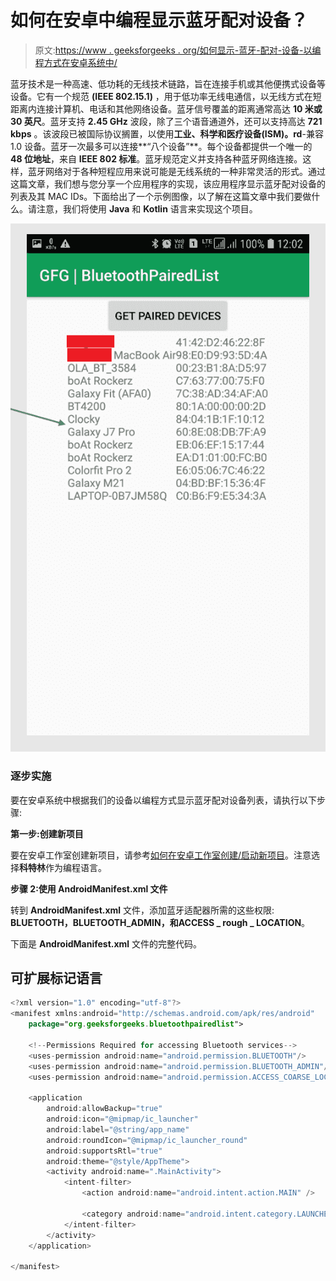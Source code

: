 # 如何在安卓中编程显示蓝牙配对设备？

> 原文:[https://www . geeksforgeeks . org/如何显示-蓝牙-配对-设备-以编程方式在安卓系统中/](https://www.geeksforgeeks.org/how-to-display-bluetooth-paired-devices-programmatically-in-android/)

蓝牙技术是一种高速、低功耗的无线技术链路，旨在连接手机或其他便携式设备等设备。它有一个规范 **(IEEE 802.15.1)** ，用于低功率无线电通信，以无线方式在短距离内连接计算机、电话和其他网络设备。蓝牙信号覆盖的距离通常高达 **10 米或 30 英尺**。蓝牙支持 **2.45 GHz** 波段，除了三个语音通道外，还可以支持高达 **721 kbps** 。该波段已被国际协议搁置，以使用**工业、科学和医疗设备(ISM)。rd**-兼容 1.0 设备。蓝牙一次最多可以连接**“八个设备”**。每个设备都提供一个唯一的 **48 位地址**，来自 **IEEE 802 标准**。蓝牙规范定义并支持各种蓝牙网络连接。这样，蓝牙网络对于各种短程应用来说可能是无线系统的一种非常灵活的形式。通过这篇文章，我们想与您分享一个应用程序的实现，该应用程序显示蓝牙配对设备的列表及其 MAC IDs。下面给出了一个示例图像，以了解在这篇文章中我们要做什么。请注意，我们将使用 **Java** 和 **Kotlin** 语言来实现这个项目。

![Display Bluetooth Paired devices ](img/a2ff2893b6d8f2ff6632216769443bb9.png)

### 逐步实施

要在安卓系统中根据我们的设备以编程方式显示蓝牙配对设备列表，请执行以下步骤:

**第一步:创建新项目**

要在安卓工作室创建新项目，请参考[如何在安卓工作室创建/启动新项目](https://www.geeksforgeeks.org/android-how-to-create-start-a-new-project-in-android-studio/)。注意选择**科特林**作为编程语言。

**步骤 2:使用 AndroidManifest.xml 文件**

转到 **AndroidManifest.xml** 文件，添加蓝牙适配器所需的这些权限: **BLUETOOTH，BLUETOOTH_ADMIN，**和**ACCESS _ rough _ LOCATION**。

下面是 **AndroidManifest.xml** 文件的完整代码。

## 可扩展标记语言

```kt
<?xml version="1.0" encoding="utf-8"?>
<manifest xmlns:android="http://schemas.android.com/apk/res/android"
    package="org.geeksforgeeks.bluetoothpairedlist">

    <!--Permissions Required for accessing Bluetooth services-->
    <uses-permission android:name="android.permission.BLUETOOTH"/>
    <uses-permission android:name="android.permission.BLUETOOTH_ADMIN"/>
    <uses-permission android:name="android.permission.ACCESS_COARSE_LOCATION"/>

    <application
        android:allowBackup="true"
        android:icon="@mipmap/ic_launcher"
        android:label="@string/app_name"
        android:roundIcon="@mipmap/ic_launcher_round"
        android:supportsRtl="true"
        android:theme="@style/AppTheme">
        <activity android:name=".MainActivity">
            <intent-filter>
                <action android:name="android.intent.action.MAIN" />

                <category android:name="android.intent.category.LAUNCHER" />
            </intent-filter>
        </activity>
    </application>

</manifest>
```